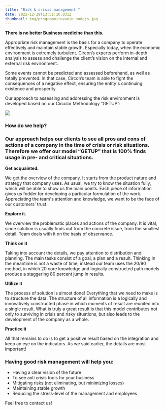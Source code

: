 ```yaml
---
title: "Risk & crisis management "
date: 2022-12-29T13:51:10.031Z
thumbnail: img/programmirovanie_nodejs.jpg
---
```

**There is no better Business medicine than this.**

Appropriate risk management is the basis for a company to operate effectively and maintain stable growth. Especially today, when the economic environment is extremely turbulent. Circon’s experts perform in-depth analysis to assess and challenge the client’s vision on the internal and external risk environment. 

Some events cannot be predicted and assessed beforehand, as well as totally prevented. In that case, Circon’s team is able to fight the consequences of a negative effect, ensuring the entity's continuing existence and prosperity. 

Our approach to assessing and addressing the risk environment is developed based on our Circular Methodology “GETUP”:

![](https://lh4.googleusercontent.com/Zdnk6uEpa8m95s3HdBqPsK2Bd3LF5S1h8InnRwJWICIGegAWwjEuoDYTwKbop1eOWVmN7eNaDdgY2UwWGjqRO1YXFerDUt_-yuhIGfiLtJqGP_h9Fpq41W7JmvZUr8ILstEfIYk2U9PsHO-YVcb7yRhnGEkBGp1Ch8vF0ItXYTSrWNdaEiAGI8WLZf_y3A)

### How do we help?

### Our approach helps our clients to see all pros and cons of actions of a company in the time of crisis or risk situations. Therefore we offer our model “GETUP” that is 100% finds usage in pre- and critical situations.

**Get acquainted.**

We get the overview of the company. It starts from the product nature and strategy that company uses. As usual, we try to know the situation fully, which will be able to show us the main points. Each piece of information gives us fodder for developing a particular formulation of the work. Appreciating the team's attention and knowledge, we want to be the face of our customers' trust.

**Explore it.**

We overview the problematic places and actions of the company. It is vital, since solution is usually finds out from the concrete issue, from the smallest detail. Team deals with it on the basis of observance.  

**Think on it**

Taking into account the details, we pay attention to distribution and planning. The main tasks consist of a goal, a plan and a result. Thinking in the meantime is not a waste of time, instead our team uses the 20/80 method, in which 20 core knowledge and logically constructed path models produce a staggering 80 percent jump in results. 

**Utilize it** 

The process of solution is almost done! Everything that we need to make is to structure the data. The structure of all information is a logically and innovatively constructed phase in which moments of result are reunited into a single result. What is truly a great result is that this model contributes not only to surviving in crisis and risky situations, but also leads to the development of the company as a whole. 

**Practice it** 

All that remains to do is to get a positive result based on the integration and keep an eye on the indicators. As we said earlier, the details are most important!

### Having good risk management will help you:

* Having a clear vision of the future
* To see anti crisis tools for your business
* Mitigating risks (not eliminating, but minimizing losses)
* Maintaining stable growth
* Reducing the stress-level of the management and employees

Feel free to contact us!